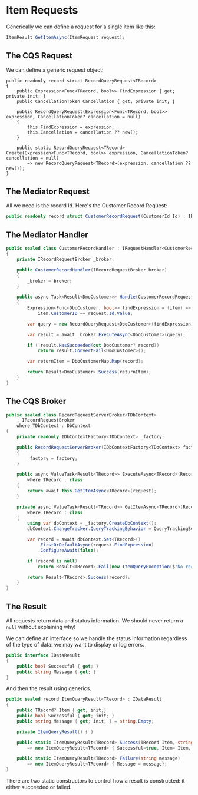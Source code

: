 # Item Requests

Generically we can define a request for a single item like this:

```csharp
ItemResult GetItemAsync(ItemRequest request);
```

## The CQS Request

We can define a generic request object:

```
public readonly record struct RecordQueryRequest<TRecord>
{
    public Expression<Func<TRecord, bool>> FindExpression { get; private init; }
    public CancellationToken Cancellation { get; private init; }

    public RecordQueryRequest(Expression<Func<TRecord, bool>> expression, CancellationToken? cancellation = null)
    {
        this.FindExpression = expression;
        this.Cancellation = cancellation ?? new(); 
    }

    public static RecordQueryRequest<TRecord> Create(Expression<Func<TRecord, bool>> expression, CancellationToken? cancellation = null)
        => new RecordQueryRequest<TRecord>(expression, cancellation ?? new());
}
```
## The Mediator Request

All we need is the record Id.  Here's the Customer Record Request:

```csharp
public readonly record struct CustomerRecordRequest(CustomerId Id) : IRequest<Result<DmoCustomer>>;
```

## The Mediator Handler

```csharp
public sealed class CustomerRecordHandler : IRequestHandler<CustomerRecordRequest, Result<DmoCustomer>>
{
    private IRecordRequestBroker _broker;

    public CustomerRecordHandler(IRecordRequestBroker broker)
    {
        _broker = broker;
    }

    public async Task<Result<DmoCustomer>> Handle(CustomerRecordRequest request, CancellationToken cancellationToken)
    {
        Expression<Func<DboCustomer, bool>> findExpression = (item) =>
            item.CustomerID == request.Id.Value;

        var query = new RecordQueryRequest<DboCustomer>(findExpression);

        var result = await _broker.ExecuteAsync<DboCustomer>(query);

        if (!result.HasSucceeded(out DboCustomer? record))
            return result.ConvertFail<DmoCustomer>();

        var returnItem = DboCustomerMap.Map(record);

        return Result<DmoCustomer>.Success(returnItem);
    }
}
```

## The CQS Broker

```csharp
public sealed class RecordRequestServerBroker<TDbContext>
    : IRecordRequestBroker
    where TDbContext : DbContext
{
    private readonly IDbContextFactory<TDbContext> _factory;

    public RecordRequestServerBroker(IDbContextFactory<TDbContext> factory)
    {
        _factory = factory;
    }

    public async ValueTask<Result<TRecord>> ExecuteAsync<TRecord>(RecordQueryRequest<TRecord> request)
        where TRecord : class
    {
        return await this.GetItemAsync<TRecord>(request);
    }

    private async ValueTask<Result<TRecord>> GetItemAsync<TRecord>(RecordQueryRequest<TRecord> request)
        where TRecord : class
    {
        using var dbContext = _factory.CreateDbContext();
        dbContext.ChangeTracker.QueryTrackingBehavior = QueryTrackingBehavior.NoTracking;

        var record = await dbContext.Set<TRecord>()
            .FirstOrDefaultAsync(request.FindExpression)
            .ConfigureAwait(false);

        if (record is null)
            return Result<TRecord>.Fail(new ItemQueryException($"No record retrieved with the Key provided"));

        return Result<TRecord>.Success(record);
    }
}
```

## The Result

All requests return data and status information.  We should never return a `null` without explaining why!

We can define an interface so we handle the status information regardless of the type of data: we may want to display or log errors.

```csharp
public interface IDataResult
{
    public bool Successful { get; }
    public string Message { get; }
}
```

And then the result using generics.

```csharp
public sealed record ItemQueryResult<TRecord> : IDataResult
{
    public TRecord? Item { get; init;} 
    public bool Successful { get; init; }
    public string Message { get; init; } = string.Empty;

    private ItemQueryResult() { }

    public static ItemQueryResult<TRecord> Success(TRecord Item, string? message = null)
        => new ItemQueryResult<TRecord> { Successful=true, Item= Item, Message= message ?? string.Empty };

    public static ItemQueryResult<TRecord> Failure(string message)
        => new ItemQueryResult<TRecord> { Message = message};
}
```

There are two static constructors to control how a result is constructed: it either succeeded or failed.
